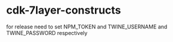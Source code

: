 # cdk-7layer-constructs

for release need to set NPM_TOKEN and TWINE_USERNAME and TWINE_PASSWORD respectively